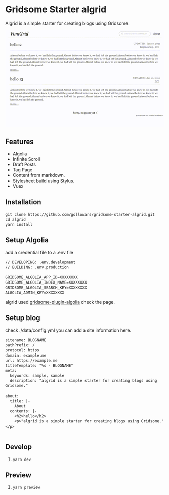 # Gridsome Starter algrid

Algrid is a simple starter for creating blogs using Gridsome.

![capture](./README.gif)

## Features

- Algolia
- Infinite Scroll
- Draft Posts
- Tag Page
- Content from markdown.
- Stylesheet build using Stylus.
- Vuex

## Installation

```
git clone https://github.com/gollowars/gridsome-starter-algrid.git
cd algrid
yarn install
```

## Setup Algolia

add a credential file to a .env file

```
// DEVELOPING: .env.development
// BUILDING: .env.production

GRIDSOME_ALGOLIA_APP_ID=XXXXXXXX
GRIDSOME_ALGOLIA_INDEX_NAME=XXXXXXXX
GRIDSOME_ALGOLIA_SEARCH_KEY=XXXXXXXX
ALGOLIA_ADMIN_KEY=XXXXXXXX
```

algrid used [gridsome-plugin-algolia](https://gridsome.org/plugins/gridsome-plugin-algolia)
check the page.

## Setup blog

check ./data/config.yml
you can add a site information here.

```
sitename: BLOGNAME
pathPrefix: /
protocol: https
domain: example.me
url: https://example.me
titleTemplate: "%s - BLOGNAME"
meta:
  keywords: sample, sample
  description: "algrid is a simple starter for creating blogs using Gridsome."

about:
  title: |-
    About
  contents: |-
    <h2>hello</h2>
    <p>"algrid is a simple starter for creating blogs using Gridsome."</p>


```

## Develop

1. `yarn dev`

## Preview

1. `yarn preview`
